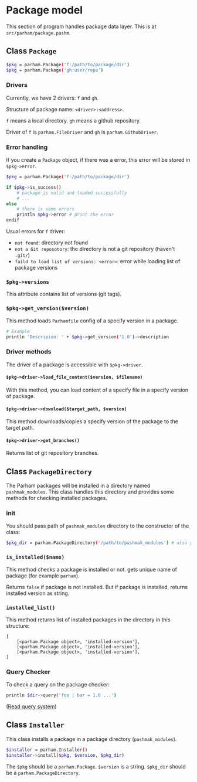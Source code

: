 # Package model
This section of program handles package data layer.
This is at `src/parham/package.pashm`.

## Class `Package`

```bash
$pkg = parham.Package('f:/path/to/package/dir')
$pkg = parham.Package('gh:user/repo')
```

### Drivers
Currently, we have 2 drivers: `f` and `gh`.

Structure of package name: `<driver>:<address>`.

`f` means a local directory.
`gh` means a github repository.

Driver of `f` is `parham.FileDriver` and `gh` is `parham.GithubDriver`.

### Error handling
If you create a `Package` object, if there was a error, this error will be stored in `$pkg->error`.

```bash
$pkg = parham.Package('f:/path/to/package/dir')

if $pkg->is_success()
    # package is valid and loaded successfully
    # ...
else
    # there is some errors
    println $pkg->error # print the error
endif
```

Usual errors for `f` driver:
- `not found`: directory not found
- `not a Git reposotory`: the directory is not a git repository (haven't `.git/`)
- `faild to load list of versions: <error>`: error while loading list of package versions

### `$pkg->versions`
This attribute contains list of versions (git tags).

### `$pkg->get_version($version)`
This method loads `Parhamfile` config of a specify version in a package.

```bash
# Example
println 'Descripion: ' + $pkg->get_version('1.0')->description
```

### Driver methods
The driver of a package is accessible with `$pkg->driver`.

#### `$pkg->driver->load_file_content($version, $filename)`
With this method, you can load content of a specify file in a specify version of package.

#### `$pkg->driver->download($target_path, $version)`
This method downloads/copies a specify version of the package to the target path.

#### `$pkg->driver->get_branches()`
Returns list of git repository branches.

## Class `PackageDirectory`
The Parham packages will be installed in a directory named `pashmak_modules`.
This class handles this directory and provides some methods for checking installed packages.

### init
You should pass path of `pashmak_modules` directory to the constructor of the class:

```bash
$pkg_dir = parham.PackageDirectory('/path/to/pashmak_modules') # also you can use other name instead of `pashmak_modules`
```

### `is_installed($name)`
This method checks a package is installed or not. gets unique name of package (for example `parham`).

Returns `false` if package is not installed.
But if package is installed, returns installed version as string.

### `installed_list()`
This method returns list of installed packages in the directory in this structure:

```
[
    [<parham.Package object>, 'installed-version'],
    [<parham.Package object>, 'installed-version'],
    [<parham.Package object>, 'installed-version'],
]
```

### Query Checker
To check a query on the package checker:

```bash
println $dir->query('foo | bar = 1.0 ...')
```

([Read query system](../query.md))

## Class `Installer`
This class installs a package in a package directory (`pashmak_modules`).

```bash
$installer = parham.Installer()
$installer->install($pkg, $version, $pkg_dir)
```

The `$pkg` should be a `parham.Package`.
`$version` is a string.
`$pkg_dir` should be a `parham.PackageDirectory`.
